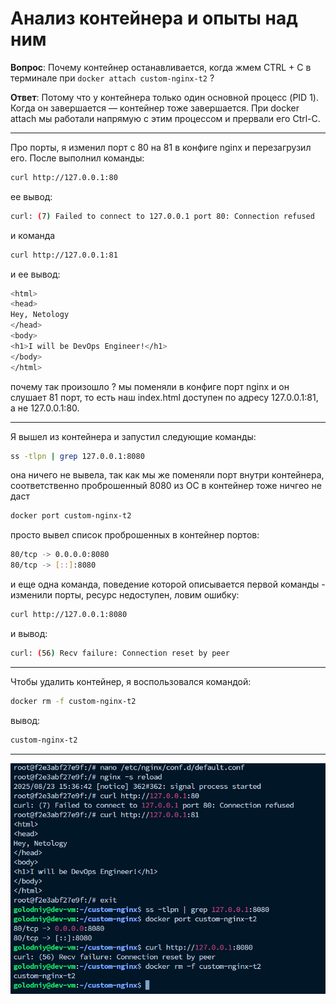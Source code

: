 # Анализ контейнера и опыты над ним

**Вопрос**: Почему контейнер останавливается, когда жмем CTRL + C в терминале при `docker attach custom-nginx-t2` ?

**Ответ**: Потому что у контейнера только один основной процесс (PID 1). Когда он завершается — контейнер тоже завершается. При docker attach мы работали напрямую с этим процессом и прервали его Ctrl-C.

---

Про порты, я изменил порт с 80 на 81 в конфиге nginx и перезагрузил его.
После выполнил команды:

```bash
curl http://127.0.0.1:80
```
ее вывод:
```bash
curl: (7) Failed to connect to 127.0.0.1 port 80: Connection refused
```

и команда 
```bash
curl http://127.0.0.1:81
```

и ее вывод:
```bash
<html>
<head>
Hey, Netology
</head>
<body>
<h1>I will be DevOps Engineer!</h1>
</body>
</html>
```

почему так произошло ? мы поменяли в конфиге порт nginx и он слушает 81 порт, то есть наш index.html доступен по адресу 127.0.0.1:81, а не 127.0.0.1:80.

---

Я вышел из контейнера и запустил следующие команды:

```bash
ss -tlpn | grep 127.0.0.1:8080
```

она ничего не вывела, так как мы же поменяли порт внутри контейнера, соответственно проброшенный 8080 из ОС в контейнер тоже ничгео не даст

```bash
docker port custom-nginx-t2
```

просто вывел список проброшенных в контейнер портов:

```bash
80/tcp -> 0.0.0.0:8080
80/tcp -> [::]:8080
```

и еще одна команда, поведение которой описывается первой команды - изменили порты, ресурс недоступен, ловим ошибку:
```bash
curl http://127.0.0.1:8080
```
и вывод:
```bash
curl: (56) Recv failure: Connection reset by peer
```
---
Чтобы удалить контейнер, я воспользовался командой:

```bash
docker rm -f custom-nginx-t2
```

вывод:

```bash
custom-nginx-t2
```

---

![img.png](img.png)